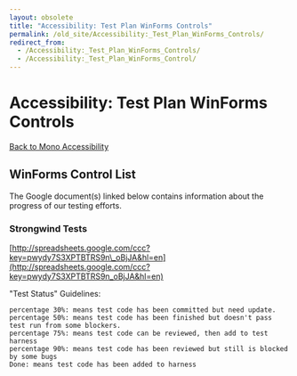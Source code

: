 ```yaml
---
layout: obsolete
title: "Accessibility: Test Plan WinForms Controls"
permalink: /old_site/Accessibility:_Test_Plan_WinForms_Controls/
redirect_from:
  - /Accessibility:_Test_Plan_WinForms_Controls/
  - /Accessibility:_Test_Plan_WinForms_Control/
---
```


Accessibility: Test Plan WinForms Controls
==========================================

[Back to Mono Accessibility]({{site.github.url}}/Accessibility)

WinForms Control List
---------------------

The Google document(s) linked below contains information about the progress of our testing efforts.

### Strongwind Tests

[http://spreadsheets.google.com/ccc?key=pwydy7S3XPTBTRS9n\_oBjJA&hl=en](http://spreadsheets.google.com/ccc?key=pwydy7S3XPTBTRS9n_oBjJA&hl=en)

"Test Status" Guidelines:

    percentage 30%: means test code has been committed but need update.
    percentage 50%: means test code has been finished but doesn't pass test run from some blockers.
    percentage 75%: means test code can be reviewed, then add to test harness
    percentage 90%: means test code has been reviewed but still is blocked by some bugs
    Done: means test code has been added to harness

